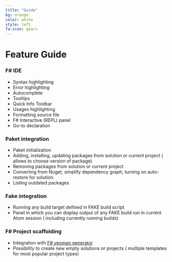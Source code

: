 ```yaml
---
title: "Guide"
bg: orange
color: white
style: left
fa-icon: gears
---
```


# Feature Guide

### F# IDE

* Syntax highlighting
* Error highlighting
* Autocomplete
* Tooltips
* Quick Info Toolbar
* Usages highlighting
* Formatting source file
* F# Interactive (REPL) panel
* Go-to declaration

### Paket integration

* Paket initialization
* Adding, installing, updating packages from solution or current project ( allows to choose version of package)
* Removing packages from solution or current project
* Converting from Nuget, simplify dependency graph, turning on auto-restore for solution.
* Listing outdated packages

### Fake integration

* Running any build target defined in FAKE build script
* Panel in which you can display output of any FAKE build run in current Atom session ( including currently running builds)

### F# Project scaffolding

* Integration with [F# yeoman generator](https://www.npmjs.com/package/generator-fsharp)
* Possibility to create new empty solutions or projects ( multiple templates for most popular project types)
